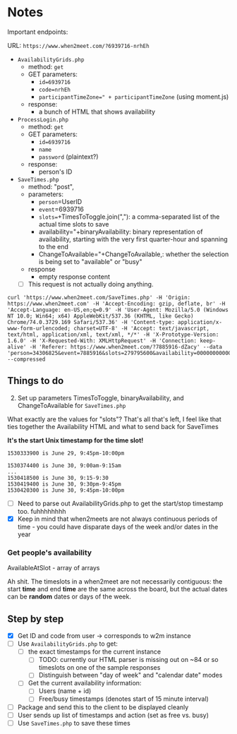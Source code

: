 # Notes

Important endpoints:

URL: `https://www.when2meet.com/?6939716-nrhEh`

- `AvailabilityGrids.php`
    - method: `get`
    - GET parameters:
        - `id=6939716`
        - `code=nrhEh`
        - `participantTimeZone=" + participantTimeZone` (using moment.js)
    - response:
        - a bunch of HTML that shows availability
- `ProcessLogin.php`
    - method: `get`
    - GET parameters:
        - `id=6939716`
        - `name`
        - `password` (plaintext?)
    - response:
        - person's ID
- `SaveTimes.php`
    - method: "post",
    - parameters:
        - `person`=UserID
        - `event`=6939716
        - `slots=`+TimesToToggle.join(","): a comma-separated list of the actual time slots to save
        - availability="+binaryAvailability: binary representation of availability, starting with the very first quarter-hour and spanning to the end
        - ChangeToAvailable="+ChangeToAvailable,: whether the selection is being set to "available" or "busy"
    - response
        - empty response content
    - [ ] This request is not actually doing anything.
    
```
curl 'https://www.when2meet.com/SaveTimes.php' -H 'Origin: https://www.when2meet.com' -H 'Accept-Encoding: gzip, deflate, br' -H 'Accept-Language: en-US,en;q=0.9' -H 'User-Agent: Mozilla/5.0 (Windows NT 10.0; Win64; x64) AppleWebKit/537.36 (KHTML, like Gecko) Chrome/74.0.3729.169 Safari/537.36' -H 'Content-type: application/x-www-form-urlencoded; charset=UTF-8' -H 'Accept: text/javascript, text/html, application/xml, text/xml, */*' -H 'X-Prototype-Version: 1.6.0' -H 'X-Requested-With: XMLHttpRequest' -H 'Connection: keep-alive' -H 'Referer: https://www.when2meet.com/?7885916-dZacy' --data 'person=34306825&event=7885916&slots=279795600&availability=0000000000000000000000000000000000000000000000000000000000000000&ChangeToAvailable=false&_=' --compressed
```

## Things to do

2. Set up parameters TimesToToggle, binaryAvailability, and ChangeToAvailable for `SaveTimes.php`

What exactly are the values for "slots"? That's all that's left, I feel like that ties together the Availability HTML and what to send back for SaveTimes

**It's the start Unix timestamp for the time slot!**

```
1530333900 is June 29, 9:45pm-10:00pm

1530374400 is June 30, 9:00am-9:15am
...
1530418500 is June 30, 9:15-9:30
1530419400 is June 30, 9:30pm-9:45pm
1530420300 is June 30, 9:45pm-10:00pm
```

- [ ] Need to parse out AvailabilityGrids.php to get the start/stop timestamp too. fuhhhhhhhh
- [x] Keep in mind that when2meets are not always continuous periods of time - you could have disparate days of the week and/or dates in the year

### Get people's availability

AvailableAtSlot - array of arrays

Ah shit. The timeslots in a when2meet are not necessarily contiguous: the start **time** and end **time** are the same across the board, but the actual dates can be **random** dates or days of the week.

## Step by step

- [x] Get ID and code from user &#x2192; corresponds to w2m instance
- [ ] Use `AvailabilityGrids.php` to get:
    - [ ] the exact timestamps for the current instance
        - [ ] TODO: currently our HTML parser is missing out on ~84 or so timeslots on one of the sample responses
        - [ ] Distinguish between "day of week" and "calendar date" modes
    - [ ] Get the current availability information:
        - [ ] Users (name + id)
        - [ ] Free/busy timestamps (denotes start of 15 minute interval)
- [ ] Package and send this to the client to be displayed cleanly
- [ ] User sends up list of timestamps and action (set as free vs. busy)
- [ ] Use `SaveTimes.php` to save these times
